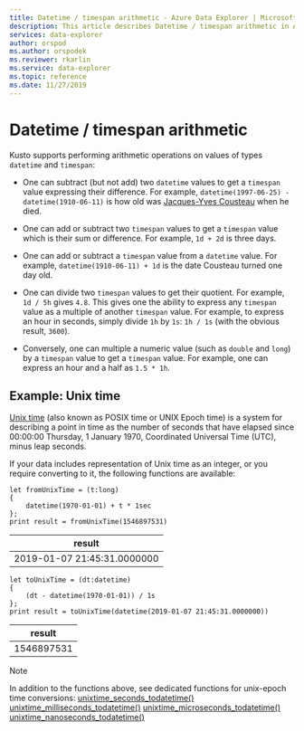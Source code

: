 ```yaml
---
title: Datetime / timespan arithmetic - Azure Data Explorer | Microsoft Docs
description: This article describes Datetime / timespan arithmetic in Azure Data Explorer.
services: data-explorer
author: orspod
ms.author: orspodek
ms.reviewer: rkarlin
ms.service: data-explorer
ms.topic: reference
ms.date: 11/27/2019
---
```

# Datetime / timespan arithmetic

Kusto supports performing arithmetic operations on values of types `datetime`
and `timespan`:

* One can subtract (but not add) two `datetime` values to get a `timespan` value
  expressing their difference.
  For example, `datetime(1997-06-25) - datetime(1910-06-11)` is how old was
  [Jacques-Yves Cousteau](https://en.wikipedia.org/wiki/Jacques_Cousteau) when
  he died.

* One can add or subtract two `timespan` values to get a `timespan` value
  which is their sum or difference.
  For example, `1d + 2d` is three days.

* One can add or subtract a `timespan` value from a `datetime` value.
  For example, `datetime(1910-06-11) + 1d` is the date Cousteau turned one day old.

* One can divide two `timespan` values to get their quotient.
  For example, `1d / 5h` gives `4.8`.
  This gives one the ability to express any `timespan` value as a multiple of
  another `timespan` value. For example, to express an hour in seconds, simply
  divide `1h` by `1s`: `1h / 1s` (with the obvious result, `3600`).

* Conversely, one can multiple a numeric value (such as `double` and `long`)
  by a `timespan` value to get a `timespan` value.
  For example, one can express an hour and a half as `1.5 * 1h`.

## Example: Unix time

[Unix time](https://en.wikipedia.org/wiki/Unix_time) (also known as POSIX time or UNIX Epoch time)
is a system for describing a point in time as the number of seconds that have elapsed since
00:00:00 Thursday, 1 January 1970, Coordinated Universal Time (UTC), minus leap seconds.

If your data includes representation of Unix time as an integer, or you require converting to it,
the following functions are available:

```kusto
let fromUnixTime = (t:long)
{ 
    datetime(1970-01-01) + t * 1sec 
};
print result = fromUnixTime(1546897531)
```

|result                     |
|---------------------------|
|2019-01-07 21:45:31.0000000|

```kusto
let toUnixTime = (dt:datetime) 
{ 
    (dt - datetime(1970-01-01)) / 1s 
};
print result = toUnixTime(datetime(2019-01-07 21:45:31.0000000))
```

|result                     |
|---------------------------|
|1546897531                 |

> [!NOTE]
> In addition to the functions above, see dedicated functions for unix-epoch time conversions:
> [unixtime_seconds_todatetime()](unixtime-seconds-todatetimefunction.md)
> [unixtime_milliseconds_todatetime()](unixtime-milliseconds-todatetimefunction.md)
> [unixtime_microseconds_todatetime()](unixtime-microseconds-todatetimefunction.md)
> [unixtime_nanoseconds_todatetime()](unixtime-nanoseconds-todatetimefunction.md)
